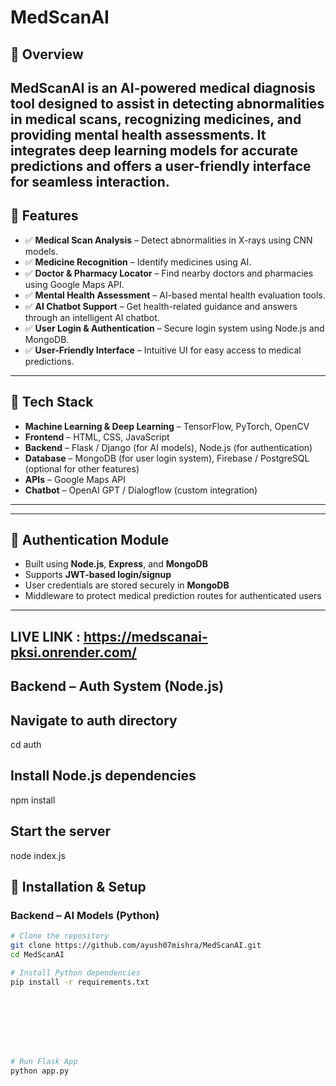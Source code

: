 # MedScanAI

## 📌 Overview
MedScanAI is an AI-powered medical diagnosis tool designed to assist in detecting abnormalities in medical scans, recognizing medicines, and providing mental health assessments. It integrates deep learning models for accurate predictions and offers a user-friendly interface for seamless interaction.
--- 
## 🚀 Features
- ✅ **Medical Scan Analysis** – Detect abnormalities in X-rays using CNN models.
- ✅ **Medicine Recognition** – Identify medicines using AI.
- ✅ **Doctor & Pharmacy Locator** – Find nearby doctors and pharmacies using Google Maps API.
- ✅ **Mental Health Assessment** – AI-based mental health evaluation tools.
- ✅ **AI Chatbot Support** – Get health-related guidance and answers through an intelligent AI chatbot.
- ✅ **User Login & Authentication** – Secure login system using Node.js and MongoDB.
- ✅ **User-Friendly Interface** – Intuitive UI for easy access to medical predictions.
---

## 📂 Tech Stack
- **Machine Learning & Deep Learning** – TensorFlow, PyTorch, OpenCV
- **Frontend** – HTML, CSS, JavaScript
- **Backend** – Flask / Django (for AI models), Node.js (for authentication)
- **Database** – MongoDB (for user login system), Firebase / PostgreSQL (optional for other features)
- **APIs** – Google Maps API
- **Chatbot** – OpenAI GPT / Dialogflow (custom integration)

---
---

## 🔐 Authentication Module
- Built using **Node.js**, **Express**, and **MongoDB**
- Supports **JWT-based login/signup**
- User credentials are stored securely in **MongoDB**
- Middleware to protect medical prediction routes for authenticated users

---
## LIVE LINK : https://medscanai-pksi.onrender.com/

## Backend – Auth System (Node.js)
## Navigate to auth directory
cd auth

## Install Node.js dependencies
npm install

## Start the server
node index.js

## 🔧 Installation & Setup

### Backend – AI Models (Python)
```sh
# Clone the repository
git clone https://github.com/ayush07mishra/MedScanAI.git
cd MedScanAI

# Install Python dependencies
pip install -r requirements.txt








# Run Flask App
python app.py
